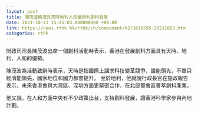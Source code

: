 ```yaml
---
layout: post
title: 陳茂波稱港具天時地利人和優勢利創科發展
date: 2021-10-23 15:45:03.000000000 +08:00
link: https://news.rthk.hk/rthk/ch/component/k2/1616595-20211023.htm
categories: rthk
---
```


財政司司長陳茂波出席一個創科活動時表示，香港在發展創科方面具有天時、地利、人和的優勢。 

陳茂波為活動致辭時表示，天時是指國際上講求科技變革競爭，誰能領先，不單只經濟能領先，國家地位和國力都會提升。 至於地利，他就說行政長官在施政報告表示，未來香港會與大灣區、深圳方面更緊密合作，在北部都會區薈萃創科產業。 

他又說，在人和方面中央有不少政策出台，支持創科發展，讓香港科學家參與內地計劃。

